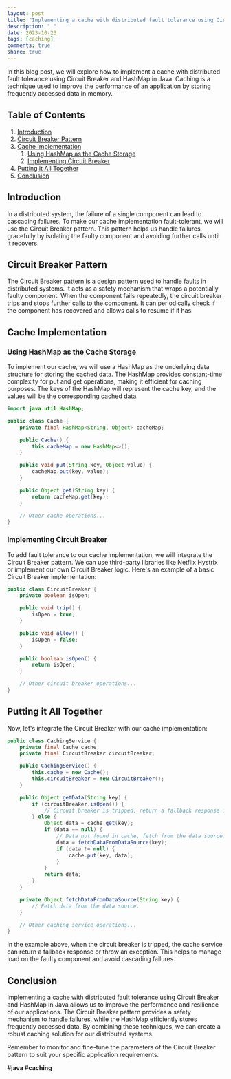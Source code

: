 ```yaml
---
layout: post
title: "Implementing a cache with distributed fault tolerance using Circuit Breaker and HashMap in Java"
description: " "
date: 2023-10-23
tags: [caching]
comments: true
share: true
---
```


In this blog post, we will explore how to implement a cache with distributed fault tolerance using Circuit Breaker and HashMap in Java. Caching is a technique used to improve the performance of an application by storing frequently accessed data in memory.

## Table of Contents
1. [Introduction](#introduction)
2. [Circuit Breaker Pattern](#circuit-breaker-pattern)
3. [Cache Implementation](#cache-implementation)
   1. [Using HashMap as the Cache Storage](#using-hashmap-as-the-cache-storage)
   2. [Implementing Circuit Breaker](#implementing-circuit-breaker)
4. [Putting it All Together](#putting-it-all-together)
5. [Conclusion](#conclusion)

## Introduction ##

In a distributed system, the failure of a single component can lead to cascading failures. To make our cache implementation fault-tolerant, we will use the Circuit Breaker pattern. This pattern helps us handle failures gracefully by isolating the faulty component and avoiding further calls until it recovers.

## Circuit Breaker Pattern ##

The Circuit Breaker pattern is a design pattern used to handle faults in distributed systems. It acts as a safety mechanism that wraps a potentially faulty component. When the component fails repeatedly, the circuit breaker trips and stops further calls to the component. It can periodically check if the component has recovered and allows calls to resume if it has.

## Cache Implementation ##

### Using HashMap as the Cache Storage ###

To implement our cache, we will use a HashMap as the underlying data structure for storing the cached data. The HashMap provides constant-time complexity for put and get operations, making it efficient for caching purposes. The keys of the HashMap will represent the cache key, and the values will be the corresponding cached data.

```java
import java.util.HashMap;

public class Cache {
    private final HashMap<String, Object> cacheMap;

    public Cache() {
        this.cacheMap = new HashMap<>();
    }

    public void put(String key, Object value) {
        cacheMap.put(key, value);
    }

    public Object get(String key) {
        return cacheMap.get(key);
    }

    // Other cache operations...
}
```

### Implementing Circuit Breaker ###

To add fault tolerance to our cache implementation, we will integrate the Circuit Breaker pattern. We can use third-party libraries like Netflix Hystrix or implement our own Circuit Breaker logic. Here's an example of a basic Circuit Breaker implementation:

```java
public class CircuitBreaker {
    private boolean isOpen;

    public void trip() {
        isOpen = true;
    }

    public void allow() {
        isOpen = false;
    }

    public boolean isOpen() {
        return isOpen;
    }

    // Other circuit breaker operations...
}
```

## Putting it All Together ##

Now, let's integrate the Circuit Breaker with our cache implementation:

```java
public class CachingService {
    private final Cache cache;
    private final CircuitBreaker circuitBreaker;

    public CachingService() {
        this.cache = new Cache();
        this.circuitBreaker = new CircuitBreaker();
    }

    public Object getData(String key) {
        if (circuitBreaker.isOpen()) {
            // Circuit breaker is tripped, return a fallback response or throw an exception.
        } else {
            Object data = cache.get(key);
            if (data == null) {
                // Data not found in cache, fetch from the data source.
                data = fetchDataFromDataSource(key);
                if (data != null) {
                    cache.put(key, data);
                }
            }
            return data;
        }
    }

    private Object fetchDataFromDataSource(String key) {
        // Fetch data from the data source.
    }

    // Other caching service operations...
}
```

In the example above, when the circuit breaker is tripped, the cache service can return a fallback response or throw an exception. This helps to manage load on the faulty component and avoid cascading failures.

## Conclusion ##

Implementing a cache with distributed fault tolerance using Circuit Breaker and HashMap in Java allows us to improve the performance and resilience of our applications. The Circuit Breaker pattern provides a safety mechanism to handle failures, while the HashMap efficiently stores frequently accessed data. By combining these techniques, we can create a robust caching solution for our distributed systems.

Remember to monitor and fine-tune the parameters of the Circuit Breaker pattern to suit your specific application requirements.

**#java #caching**